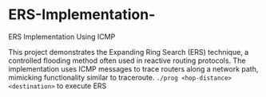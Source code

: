 # ERS-Implementation-
ERS Implementation Using ICMP

This project demonstrates the Expanding Ring Search (ERS) technique, a controlled flooding method often used in reactive routing protocols. The implementation uses ICMP messages to trace routers along a network path, mimicking functionality similar to traceroute. 
```./prog <hop-distance> <destination>``` to execute ERS
